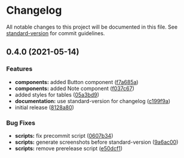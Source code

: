 # Changelog

All notable changes to this project will be documented in this file. See [standard-version](https://github.com/conventional-changelog/standard-version) for commit guidelines.

## 0.4.0 (2021-05-14)


### Features

* **components:** added Button component ([f7a685a](https://github.com/nico-bachner/slidev-theme-geist/commit/f7a685aef369ba0560cef1aa6f98bb64622a5392))
* **components:** added Note component ([f037c67](https://github.com/nico-bachner/slidev-theme-geist/commit/f037c67284ff748a0184c181e397825ff28180ca))
* added styles for tables ([05a3bd9](https://github.com/nico-bachner/slidev-theme-geist/commit/05a3bd995508c6cced64e2f6a9dd2ca7bfb2dbd7))
* **documentation:** use standard-version for changelog ([c199f9a](https://github.com/nico-bachner/slidev-theme-geist/commit/c199f9a7531ffade6ae4dd27dff4a7fe5e765ab6))
* initial release ([8128a80](https://github.com/nico-bachner/slidev-theme-geist/commit/8128a807d0d453580e0a605da48adc085654dffe))


### Bug Fixes

* **scripts:** fix precommit script ([0607b34](https://github.com/nico-bachner/slidev-theme-geist/commit/0607b3442442f1d3794739353ef64f4a05e9cc05))
* **scripts:** generate screenshots before standard-version ([9a6ac00](https://github.com/nico-bachner/slidev-theme-geist/commit/9a6ac00e0c09917bc8e57b673e4dbabfb88ad66a))
* **scripts:** remove prerelease script ([e50dcf1](https://github.com/nico-bachner/slidev-theme-geist/commit/e50dcf1264f2e1f70b24060adbaf5b9e972a4d21))
